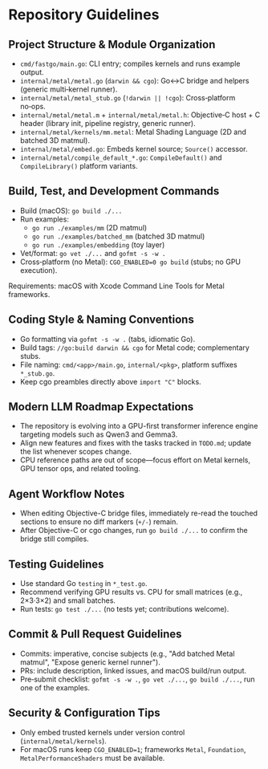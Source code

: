 # Repository Guidelines

## Project Structure & Module Organization
- `cmd/fastgo/main.go`: CLI entry; compiles kernels and runs example output.
- `internal/metal/metal.go` (`darwin && cgo`): Go↔C bridge and helpers (generic multi‑kernel runner).
- `internal/metal/metal_stub.go` (`!darwin || !cgo`): Cross‑platform no‑ops.
- `internal/metal/metal.m` + `internal/metal/metal.h`: Objective‑C host + C header (library init, pipeline registry, generic runner).
- `internal/metal/kernels/mm.metal`: Metal Shading Language (2D and batched 3D matmul).
- `internal/metal/embed.go`: Embeds kernel source; `Source()` accessor.
- `internal/metal/compile_default_*.go`: `CompileDefault()` and `CompileLibrary()` platform variants.

## Build, Test, and Development Commands
- Build (macOS): `go build ./...`
- Run examples:
  - `go run ./examples/mm` (2D matmul)
  - `go run ./examples/batched_mm` (batched 3D matmul)
  - `go run ./examples/embedding` (toy layer)
- Vet/format: `go vet ./...` and `gofmt -s -w .`
- Cross‑platform (no Metal): `CGO_ENABLED=0 go build` (stubs; no GPU execution).

Requirements: macOS with Xcode Command Line Tools for Metal frameworks.

## Coding Style & Naming Conventions
- Go formatting via `gofmt -s -w .` (tabs, idiomatic Go).
- Build tags: `//go:build darwin && cgo` for Metal code; complementary stubs.
- File naming: `cmd/<app>/main.go`, `internal/<pkg>`, platform suffixes `*_stub.go`.
- Keep cgo preambles directly above `import "C"` blocks.

## Modern LLM Roadmap Expectations
- The repository is evolving into a GPU-first transformer inference engine targeting models such as Qwen3 and Gemma3.
- Align new features and fixes with the tasks tracked in `TODO.md`; update the list whenever scopes change.
- CPU reference paths are out of scope—focus effort on Metal kernels, GPU tensor ops, and related tooling.

## Agent Workflow Notes
- When editing Objective-C bridge files, immediately re-read the touched sections to ensure no diff markers (`+/-`) remain.
- After Objective-C or cgo changes, run `go build ./...` to confirm the bridge still compiles.

## Testing Guidelines
- Use standard Go `testing` in `*_test.go`.
- Recommend verifying GPU results vs. CPU for small matrices (e.g., 2×3·3×2) and small batches.
- Run tests: `go test ./...` (no tests yet; contributions welcome).

## Commit & Pull Request Guidelines
- Commits: imperative, concise subjects (e.g., "Add batched Metal matmul", "Expose generic kernel runner").
- PRs: include description, linked issues, and macOS build/run output.
- Pre‑submit checklist: `gofmt -s -w .`, `go vet ./...`, `go build ./...`, run one of the examples.

## Security & Configuration Tips
- Only embed trusted kernels under version control (`internal/metal/kernels`).
- For macOS runs keep `CGO_ENABLED=1`; frameworks `Metal`, `Foundation`, `MetalPerformanceShaders` must be available.
